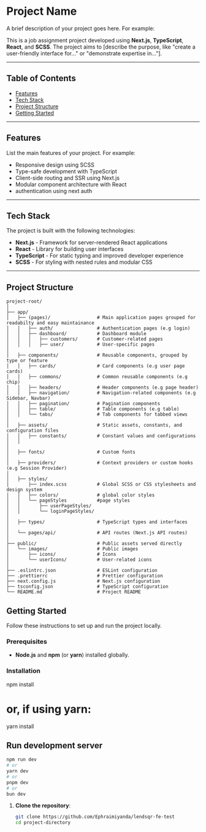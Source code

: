 # Project Name

A brief description of your project goes here. For example:

This is a job assignment project developed using **Next.js**, **TypeScript**, **React**, and **SCSS**. The project aims to [describe the purpose, like "create a user-friendly interface for..." or "demonstrate expertise in..."].

---

## Table of Contents

- [Features](#features)
- [Tech Stack](#tech-stack)
- [Project Structure](#project-structure)
- [Getting Started](#getting-started)

---

## Features

List the main features of your project. For example:

- Responsive design using SCSS
- Type-safe development with TypeScript
- Client-side routing and SSR using Next.js
- Modular component architecture with React
- authentication using next auth

---

## Tech Stack

The project is built with the following technologies:

- **Next.js** - Framework for server-rendered React applications
- **React** - Library for building user interfaces
- **TypeScript** - For static typing and improved developer experience
- **SCSS** - For styling with nested rules and modular CSS

---

## Project Structure

```
project-root/
│
├── app/
│   ├── (pages)/                 # Main application pages grouped for readabilty and easy maintainance
│   │   ├── auth/                # Authentication pages (e.g login)
│   │   ├── dashboard/           # Dashboard module
│   │   │   ├── customers/       # Customer-related pages
│   │   │   ├── user/            # User-specific pages
│
│   ├── components/              # Reusable components, grouped by type or feature
│   │   ├── cards/               # Card components (e.g user page cards)
│   │   ├── commons/             # Common reusable components (e.g chip)
│   │   ├── headers/             # Header components (e.g page header)
│   │   ├── navigation/          # Navigation-related components (e.g Sidebar, Navbar)
│   │   ├── pagination/          # Pagination components
│   │   ├── table/               # Table components (e.g table)
│   │   └── tabs/                # Tab components for tabbed views
│
│   ├── assets/                  # Static assets, constants, and configuration files
│   │   ├── constants/           # Constant values and configurations
│   │
│
│   ├── fonts/                   # Custom fonts
│
│   ├── providers/               # Context providers or custom hooks (e.g Session Provider)
│
│   ├── styles/
│       ├── index.scss           # Global SCSS or CSS stylesheets and design system
│   │   ├── colors/              # global color styles
│   │   └── pageStyles           #page styles
│   │       ├── userPageStyles/
│   │       └── loginPageStyles/
│
│   ├── types/                   # TypeScript types and interfaces
│
│   └── pages/api/               # API routes (Next.js API routes)
│
├── public/                      # Public assets served directly
│   └── images/                  # Public images
│       ├── icons/               # Icons
│       └── userIcons/           # User-related icons
│
├── .eslintrc.json               # ESLint configuration
├── .prettierrc                  # Prettier configuration
├── next.config.js               # Next.js configuration
├── tsconfig.json                # TypeScript configuration
└── README.md                    # Project README
```

## Getting Started

Follow these instructions to set up and run the project locally.

### Prerequisites

- **Node.js** and **npm** (or **yarn**) installed globally.

### Installation

npm install

# or, if using yarn:

yarn install

## Run development server

```bash
npm run dev
# or
yarn dev
# or
pnpm dev
# or
bun dev
```

1. **Clone the repository**:
   ```bash
   git clone https://github.com/Ephraimiyanda/lendsqr-fe-test
   cd project-directory
   ```
